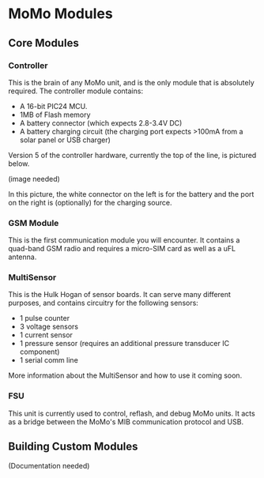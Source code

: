 
# MoMo Modules

## Core Modules
### Controller

This is the brain of any MoMo unit, and is the only module that is absolutely required.  The controller module contains:
- A 16-bit PIC24 MCU.
- 1MB of Flash memory
- A battery connector (which expects 2.8-3.4V DC)
- A battery charging circuit (the charging port expects >100mA from a solar panel or USB charger)

Version 5 of the controller hardware, currently the top of the line, is pictured below.

(image needed)

In this picture, the white connector on the left is for the battery and the port on the right is (optionally) for the charging source.

### GSM Module

This is the first communication module you will encounter.  It contains a quad-band GSM radio and requires a micro-SIM card as well as a uFL antenna.

### MultiSensor

This is the Hulk Hogan of sensor boards.  It can serve many different purposes, and contains circuitry for the following sensors:

- 1 pulse counter
- 3 voltage sensors
- 1 current sensor
- 1 pressure sensor (requires an additional pressure transducer IC component)
- 1 serial comm line

More information about the MultiSensor and how to use it coming soon.

### FSU

This unit is currently used to control, reflash, and debug MoMo units.  It acts as a bridge between the MoMo's MIB communication protocol and USB.

## Building Custom Modules

(Documentation needed)
